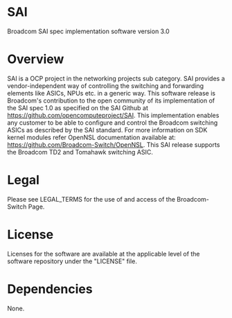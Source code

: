 SAI
===
Broadcom SAI spec implementation software version 3.0

Overview
========
SAI is a OCP project in the networking projects sub category.
SAI provides a vendor-independent way of controlling the switching and
forwarding elements like ASICs, NPUs etc. in a generic way.
This software release is Broadcom's contribution to the open community of its
implementation of the SAI spec 1.0 as specified on the SAI Github at
https://github.com/opencomputeproject/SAI.
This implementation enables any customer to be able to configure and control
the Broadcom switching ASICs as described by the SAI standard.
For more information on SDK kernel modules refer OpenNSL documentation 
available at: https://github.com/Broadcom-Switch/OpenNSL.
This SAI release supports the Broadcom TD2 and Tomahawk switching ASIC.

Legal
=====
Please see LEGAL_TERMS for the use of and access of the Broadcom-Switch Page.

License
=======
Licenses for the software are available at the applicable level of the
software repository under the "LICENSE" file.

Dependencies
============
None.

